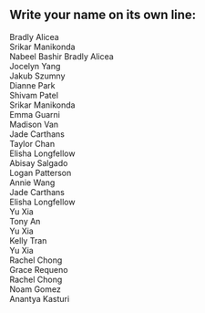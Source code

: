 ## Write your name on its own line:   


Bradly Alicea    
Srikar Manikonda  
Nabeel Bashir
Bradly Alicea  
Jocelyn Yang   
Jakub Szumny   
Dianne Park   
Shivam Patel    
Srikar Manikonda   
Emma Guarni   
Madison Van   
Jade Carthans   
Taylor Chan   
Elisha Longfellow   
Abisay Salgado   
Logan Patterson  
Annie Wang   
Jade Carthans   
Elisha Longfellow    
Yu Xia    
Tony An   
Yu Xia    
Kelly Tran   
Yu Xia     
Rachel Chong    
Grace Requeno    
Rachel Chong  
Noam Gomez  
Anantya Kasturi  
